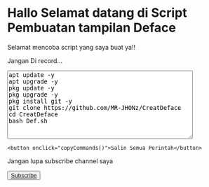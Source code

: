<h1>Hallo Selamat datang di Script Pembuatan tampilan Deface</h1>

<h>Selamat mencoba script yang saya buat ya!!</h>

<p>Jangan Di record...</p>
<!DOCTYPE html>
<html lang="en">
<head>
    <meta charset="UTF-8">
    <meta name="viewport" content="width=device-width, initial-scale=1.0">
    <title>Copy Commands</title>
</head>
<body>
    <textarea id="commandTextArea" rows="10" cols="50">
apt update -y
apt upgrade -y
pkg update -y
pkg upgrade -y
pkg install git -y
git clone https://github.com/MR-JHONz/CreatDeface
cd CreatDeface
bash Def.sh
    </textarea>

    <button onclick="copyCommands()">Salin Semua Perintah</button>
</body>
</html>
Jangan lupa subscribe channel saya

<button><a href="https://youtube.com/@sanzacil_026">Subscribe</a></button>
